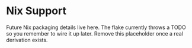 # Nix Support

Future Nix packaging details live here. The flake currently throws a TODO so you remember to wire it up later. Remove this placeholder once a real derivation exists.
